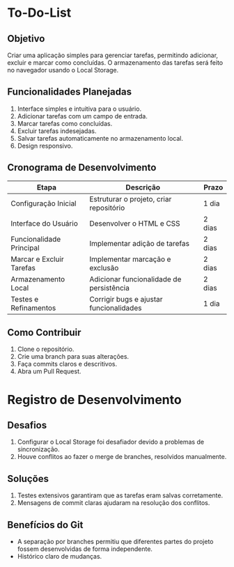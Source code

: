﻿# To-Do-List
## Objetivo
Criar uma aplicação simples para gerenciar tarefas, permitindo adicionar, excluir e marcar como concluídas. O armazenamento das tarefas será feito no navegador usando o Local Storage.

## Funcionalidades Planejadas
1. Interface simples e intuitiva para o usuário.
2. Adicionar tarefas com um campo de entrada.
3. Marcar tarefas como concluídas.
4. Excluir tarefas indesejadas.
5. Salvar tarefas automaticamente no armazenamento local.
6. Design responsivo.

## Cronograma de Desenvolvimento
| Etapa                   | Descrição                                    | Prazo           |
|-------------------------|----------------------------------------------|-----------------|
| Configuração Inicial    | Estruturar o projeto, criar repositório      | 1 dia           |
| Interface do Usuário    | Desenvolver o HTML e CSS                    | 2 dias          |
| Funcionalidade Principal| Implementar adição de tarefas               | 2 dias          |
| Marcar e Excluir Tarefas| Implementar marcação e exclusão              | 2 dias          |
| Armazenamento Local     | Adicionar funcionalidade de persistência     | 2 dias          |
| Testes e Refinamentos   | Corrigir bugs e ajustar funcionalidades      | 1 dia           |

## Como Contribuir
1. Clone o repositório.
2. Crie uma branch para suas alterações.
3. Faça commits claros e descritivos.
4. Abra um Pull Request.

# Registro de Desenvolvimento

## Desafios
1. Configurar o Local Storage foi desafiador devido a problemas de sincronização.
2. Houve conflitos ao fazer o merge de branches, resolvidos manualmente.

## Soluções
1. Testes extensivos garantiram que as tarefas eram salvas corretamente.
2. Mensagens de commit claras ajudaram na resolução dos conflitos.

## Benefícios do Git
- A separação por branches permitiu que diferentes partes do projeto fossem desenvolvidas de forma independente.
- Histórico claro de mudanças.
